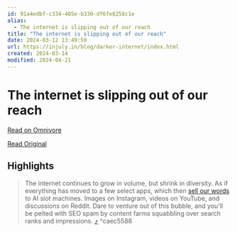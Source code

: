 ```yaml
---
id: 91a4edbf-c334-405e-b330-df6fe8258c1e
alias:
  - The internet is slipping out of our reach
title: "The internet is slipping out of our reach"
date: 2024-03-12 13:49:59
url: https://injuly.in/blog/darker-internet/index.html
created: 2024-03-14
modified: 2024-04-21
---
```


# The internet is slipping out of our reach

[Read on Omnivore](https://omnivore.app/me/the-internet-is-slipping-out-of-our-reach-18e32ed5896)

[Read Original](https://injuly.in/blog/darker-internet/index.html)

## Highlights

> The internet continues to grow in volume, but shrink in diversity. As if everything has moved to a few select apps, which then [sell our words](https://www.theverge.com/2024/2/17/24075670/reddit-ai-training-license-deal-user-content) to AI slot machines. Images on Instagram, videos on YouTube, and discussions on Reddit. Dare to venture out of this bubble, and you'll be pelted with SEO spam by content farms squabbling over search ranks and impressions. [⤴️](https://omnivore.app/me/the-internet-is-slipping-out-of-our-reach-18e32ed5896#caec5588-0107-4055-b9c6-796724326d17)  ^caec5588

